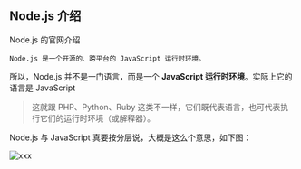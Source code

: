 ## Node.js 介绍

Node.js 的官网介绍

```
Node.js 是一个开源的、跨平台的 JavaScript 运行时环境。
```

所以，Node.js 并不是一门语言，而是一个 **JavaScript 运行时环境**。实际上它的语言是 JavaScript

> 这就跟 PHP、Python、Ruby 这类不一样，它们既代表语言，也可代表执行它们的运行时环境（或解释器）。



Node.js 与 JavaScript 真要按分层说，大概是这么个意思，如下图：

![xxx]()